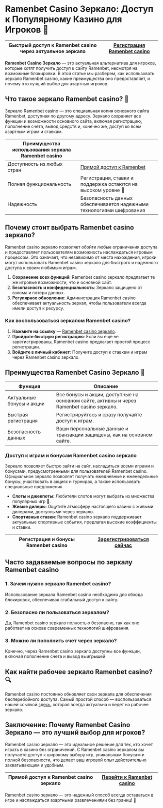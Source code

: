 # Ramenbet Casino Зеркало: Доступ к Популярному Казино для Игроков 🚀

| **Быстрый доступ к Ramenbet casino через актуальное зеркало** | [Регистрация Ramenbet casino](https://get.saltyram.com/ru/registration?apkpop=0&partner=p24970p3296034p5526) |
|--------------------------------------------------------------|-----------------------------------------------------------------------------------|

**Ramenbet Casino Зеркало** — это актуальная альтернатива для игроков, которые хотят получить доступ к сайту Ramenbet, несмотря на возможные блокировки. В этой статье мы разберем, как использовать зеркало Ramenbet casino, какие преимущества оно предоставляет, и почему это лучший выбор для азартных игроков.

## Что такое зеркало Ramenbet casino? 🎰

Зеркало Ramenbet casino — это специальная копия основного сайта Ramenbet, доступная по другому адресу. Зеркало сохраняет все функции и возможности основного сайта, включая регистрацию, пополнение счета, вывод средств и, конечно же, доступ ко всем азартным играм и ставкам.

| **Преимущества использования зеркала Ramenbet casino** | |
|--------------------------------------------------------|-----------------------------------------------------------------------|
| Доступность из любых стран                            | [Прямой доступ к Ramenbet](https://get.saltyram.com/ru/registration?apkpop=0&partner=p24970p3296034p5526) |
| Полная функциональность                               | Регистрация, ставки и поддержка остаются на высоком уровне 🎲 |
| Надежность                                            | Безопасность данных обеспечивается надежными технологиями шифрования |

## Почему стоит выбрать Ramenbet casino зеркало?

Ramenbet casino зеркало позволяет обойти любые ограничения доступа и предоставляет пользователям возможность наслаждаться игровым процессом. Это означает, что независимо от места нахождения, игроки могут использовать Ramenbet casino зеркало для быстрого и надежного доступа к своим любимым играм.

1. **Сохранение всех функций**: Ramenbet casino зеркало предлагает те же игровые возможности, что и основной сайт.
2. **Безопасность и конфиденциальность**: Зеркало защищено от взлома и потери данных.
3. **Регулярное обновление**: Администрация Ramenbet casino обеспечивает актуальность зеркал, чтобы пользователи всегда имели доступ к ресурсу.

### Как воспользоваться зеркалом Ramenbet casino?

1. **Нажмите на ссылку** — [Ramenbet casino зеркало](https://get.saltyram.com/ru/registration?apkpop=0&partner=p24970p3296034p5526).
2. **Пройдите быструю регистрацию**: Если вы еще не зарегистрированы, Ramenbet casino предлагает простой процесс регистрации.
3. **Войдите в личный кабинет**: Получите доступ к ставкам и играм через Ramenbet casino зеркало.

## Преимущества Ramenbet Casino Зеркало 💸

| **Функция**                     | **Описание**                                                                                        |
|----------------------------------|------------------------------------------------------------------------------------------------------|
| Актуальные бонусы и акции       | Все бонусы и акции, доступные на основном сайте, активны и через Ramenbet casino зеркало.             |
| Быстрая регистрация              | Регистрируйтесь и сразу получайте доступ к играм.                                                     |
| Безопасность данных              | Ваши персональные данные и транзакции защищены, как на основном сайте.                               |

### Доступ к играм и бонусам Ramenbet casino зеркало

Зеркало позволяет быстро зайти на сайт, насладиться всеми играми и бонусами, предусмотренными для пользователей Ramenbet casino. Официальное зеркало позволяет получать ежедневные и еженедельные бонусы, участвовать в акциях и турнирах, а также использовать специальные предложения.

- **Слоты и джекпоты**: Любители слотов могут выбрать из множества популярных игр 🎰.
- **Живые дилеры**: Ощутите атмосферу настоящего казино с живыми дилерами, доступными через зеркало.
- **Спортивные ставки**: Ramenbet casino зеркало поддерживает актуальные спортивные события, предлагая высокие коэффициенты и ставки.

| **Регистрация и бонусы Ramenbet casino** | [Зарегистрироваться сейчас](https://get.saltyram.com/ru/registration?apkpop=0&partner=p24970p3296034p5526) |
|------------------------------------------|--------------------------------------------------------------------------|

## Часто задаваемые вопросы по зеркалу Ramenbet casino

### 1. Зачем нужно зеркало Ramenbet casino?

Использование зеркала Ramenbet casino необходимо для обхода блокировок, обеспечивая стабильный доступ к сайту.

### 2. Безопасно ли пользоваться зеркалом?

Да, Ramenbet casino зеркало полностью безопасно, так как оно работает на основе современных технологий шифрования.

### 3. Можно ли пополнить счет через зеркало?

Конечно, через Ramenbet casino зеркало доступны все функции, включая пополнение счета и вывод выигрышей.

## Как найти рабочее зеркало Ramenbet casino? 🔍

Ramenbet casino постоянно обновляет свои зеркала для обеспечения бесперебойного доступа. Самый простой способ — воспользоваться нашей ссылкой [здесь](https://get.saltyram.com/ru/registration?apkpop=0&partner=p24970p3296034p5526), которая всегда актуальна и ведет на рабочее зеркало.

## Заключение: Почему Ramenbet Casino Зеркало — это лучший выбор для игроков?

Ramenbet casino зеркало — это идеальное решение для тех, кто хочет играть в казино без ограничений. С Ramenbet casino зеркалом вы получаете доступ к широкому выбору игр, уникальным бонусам и полной безопасности, что делает ваш игровой опыт действительно захватывающим и удобным.

| **Прямой доступ к Ramenbet casino зеркало** | [Перейти к Ramenbet casino](https://get.saltyram.com/ru/registration?apkpop=0&partner=p24970p3296034p5526) |
|---------------------------------------------|-------------------------------------------------------------------------|

Ramenbet casino зеркало — это надежный способ всегда оставаться в игре и наслаждаться азартными развлечениями без границ! 🎲
